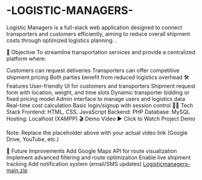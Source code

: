# -LOGISTIC-MANAGERS-
Logistic Managers is a full-stack web application designed to connect transporters and customers efficiently, aiming to reduce overall shipment costs through optimized logistics planning.
.

🎯 Objective
To streamline transportation services and provide a centralized platform where:

Customers can request deliveries
Transporters can offer competitive shipment pricing
Both parties benefit from reduced logistics overhead
🛠️ Features
User-friendly UI for customers and transporters
Shipment request form with location, weight, and time slots
Dynamic transporter bidding or fixed pricing model
Admin interface to manage users and logistics data
Real-time cost calculation
Basic login/signup with session control
🧑‍💻 Tech Stack
Frontend: HTML, CSS, JavaScript
Backend: PHP
Database: MySQL
Hosting: Localhost (XAMPP)
🎬 Demo Video
▶️ Click to Watch Project Demo

Note: Replace the placeholder above with your actual video link (Google Drive, YouTube, etc.)

🚀 Future Improvements
Add Google Maps API for route visualization
Implement advanced filtering and route optimization
Enable live shipment tracking
Add notification system (email/SMS updates)
[Logisticmanagers-main.zip](https://github.com/user-attachments/files/21341174/Logisticmanagers-main.zip)


